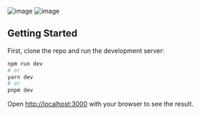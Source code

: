 ![image](https://github.com/tricia-sz/cabrita-studios/assets/94939271/a918b663-ae58-4b41-8649-f0c5f5e324f1)
![image](https://github.com/tricia-sz/cabrita-studios/assets/94939271/3545f104-f241-4ce5-9445-fa2731f03c34)


## Getting Started

First, clone the repo and run the development server:

```bash
npm run dev
# or
yarn dev
# or
pnpm dev
```

Open [http://localhost:3000](http://localhost:3000) with your browser to see the result.


